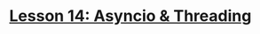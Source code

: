 # [Lesson 14: Asyncio & Threading](https://colab.research.google.com/drive/1p0ep344ykh0BC5_0EtLoyEMLDhCfSphD?usp=sharing)